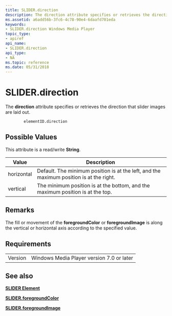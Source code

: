 ```yaml
---
title: SLIDER.direction
description: The direction attribute specifies or retrieves the direction that slider images are laid out.
ms.assetid: a6add56b-3fc6-4c78-90e4-6daafd701eda
keywords:
- SLIDER.direction Windows Media Player
topic_type:
- apiref
api_name:
- SLIDER.direction
api_type:
- NA
ms.topic: reference
ms.date: 05/31/2018
---
```


# SLIDER.direction

The **direction** attribute specifies or retrieves the direction that slider images are laid out.

``` syntax
        elementID.direction
```

## Possible Values

This attribute is a read/write **String**.



| Value      | Description                                                                             |
|------------|-----------------------------------------------------------------------------------------|
| horizontal | Default. The minimum position is at the left, and the maximum position is at the right. |
| vertical   | The minimum position is at the bottom, and the maximum position is at the top.          |



 

## Remarks

The fill or movement of the **foregroundColor** or **foregroundImage** is along the vertical or horizontal axis according to the specified value.

## Requirements



|                    |                                                      |
|--------------------|------------------------------------------------------|
| Version<br/> | Windows Media Player version 7.0 or later<br/> |



## See also

<dl> <dt>

[**SLIDER Element**](slider-element.md)
</dt> <dt>

[**SLIDER.foregroundColor**](slider-foregroundcolor.md)
</dt> <dt>

[**SLIDER.foregroundImage**](slider-foregroundimage.md)
</dt> </dl>

 

 





